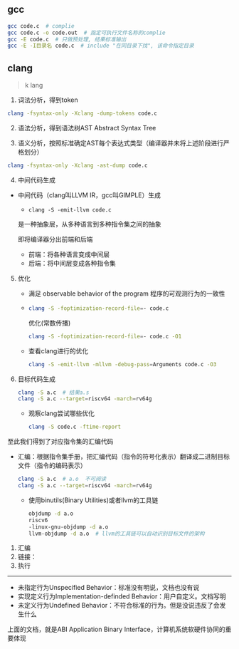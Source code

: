 ## gcc

```bash
gcc code.c  # complie
gcc code.c -o code.out  # 指定可执行文件名称的complie
gcc -E code.c  # 只做预处理, 结果标准输出
gcc -E -I目录名 code.c  # include "在同目录下找", 该命令指定目录
```

## clang

> k lang

1. 词法分析，得到token

```bash
clang -fsyntax-only -Xclang -dump-tokens code.c
```

2. 语法分析，得到语法树AST Abstract Syntax Tree

3. 语义分析，按照标准确定AST每个表达式类型（编译器并未将上述阶段进行严格划分）

```bash
clang -fsyntax-only -Xclang -ast-dump code.c
```
4. 中间代码生成

+ 中间代码（clang叫LLVM IR，gcc叫GIMPLE）生成

  + `clang -S -emit-llvm code.c`

  是一种抽象层，从多种语言到多种指令集之间的抽象

  即将编译器分出前端和后端

  + 前端：将各种语言变成中间层
  + 后端：将中间层变成各种指令集

5. 优化

   + 满足 observable behavior of the program 程序的可观测行为的一致性

   + ```bash
     clang -S -foptimization-record-file=- code.c
     ```

     优化(常数传播)

     ```bash
     clang -S -foptimization-record-file=- code.c -O1
     ```

   + 查看clang进行的优化

     ```bash
     clang -S -emit-llvm -mllvm -debug-pass=Arguments code.c -O3
     ```

6. 目标代码生成

   ```bash
   clang -S a.c  # 结果a.s
   clang -S a.c --target=riscv64 -march=rv64g
   ```

   + 观察clang尝试哪些优化

     ```bash
     clang -S code.c -ftime-report
     ```

至此我们得到了对应指令集的汇编代码

+ 汇编：根据指令集手册，把汇编代码（指令的符号化表示）翻译成二进制目标文件（指令的编码表示）

  ```bash
  clang -S a.c  # a.o  不可阅读
  clang -S a.c --target=riscv64 -march=rv64g
  ```

  + 使用binutils(Binary Utilities)或者llvm的工具链

    ```bash
    objdump -d a.o
    riscv6
    -linux-gnu-objdump -d a.o
    llvm-objdump -d a.o  # llvm的工具链可以自动识别目标文件的架构
    ```

1. 汇编
2. 链接：
3. 执行

---

+ 未指定行为Unspecified Behavior：标准没有明说，文档也没有说
+ 实现定义行为Implementation-definded Behavior：用户自定义。文档写明
+ 未定义行为Undefined Behavior：不符合标准的行为。但是没说违反了会发生什么

上面的文档，就是ABI Application Binary Interface，计算机系统软硬件协同的重要体现